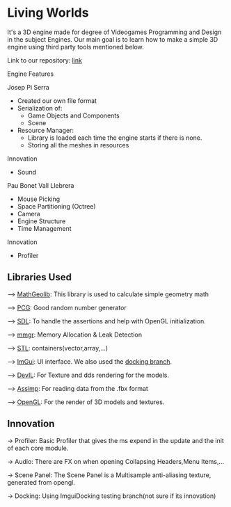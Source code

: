 
# Living Worlds
It's a 3D engine made for degree of Videogames Programming and Design in the subject Engines. Our main goal is to learn how to make a simple 3D engine using third party tools mentioned below.

Link to our repository: [link](https://github.com/BooLAW/3DEngine18)

Engine Features

Josep Pi Serra
- Created our own file format
- Serialization of:
	- Game Objects and Components
	- Scene
- Resource Manager:
	- Library is loaded each time the engine starts if there is none.
	- Storing all the meshes in resources
	
Innovation
- Sound 

Pau Bonet Vall Llebrera
- Mouse Picking
- Space Partitioning (Octree)
- Camera
- Engine Structure
- Time Management

Innovation
- Profiler


## Libraries Used


--> [MathGeolib](https://github.com/juj/MathGeoLib): This library is used to calculate simple geometry math

--> [PCG](http://www.pcg-random.org/download.html): Good random number generator

--> [SDL](https://www.libsdl.org/download-2.0.php): To handle the assertions and help with OpenGL initialization.

--> [mmgr](https://github.com/ConfettiFX/The-Forge/tree/master/Common_3/ThirdParty/OpenSource/FluidStudios/MemoryManager): Memory Allocation & Leak Detection

--> [STL](http://www.cplusplus.com/reference/stl/): containers(vector,array,...)

--> [ImGui](https://github.com/ocornut/imgui): UI interface. We also used the [docking branch](https://github.com/ocornut/imgui/tree/docking).

--> [DevIL](http://openil.sourceforge.net/download.php): For Texture and dds rendering for the models.

--> [Assimp](https://github.com/assimp/assimp/releases/tag/v4.1.0/): For reading data from the .fbx format

--> [OpenGL](https://www.opengl.org/documentation/): For the render of 3D models and textures.

## Innovation

-> Profiler: Basic Profiler that gives the ms expend in the update and the init of each core module.

-> Audio: There are FX on when opening Collapsing Headers,Menu Items,...

-> Scene Panel: The Scene Panel is a Multisample anti-aliasing texture, generated from opengl.

-> Docking: Using ImguiDocking testing branch(not sure if its innovation)